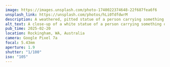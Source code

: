 ```yaml
---
image: https://images.unsplash.com/photo-1740022374648-22f687fea6f6
unsplash_link: https://unsplash.com/photos/hLi0TdfdwrM
description: A weathered, pitted statue of a person carrying something.
alt_text: A close-up of a white statue of a person carrying something over their shoulder. The statue is very pitted and weathered and behind it is the green foliage of a garden. The sky can be seen between the leaves.
pub_time: 2025-02-20
location: Rockingham, WA, Australia
camera: Google Pixel 7a
focal: 5.43mm
aperture: 1.9
shutter: "1/100"
iso: "105"
---
```

